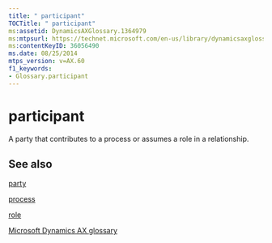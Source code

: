 ```yaml
---
title: " participant"
TOCTitle: " participant"
ms:assetid: DynamicsAXGlossary.1364979
ms:mtpsurl: https://technet.microsoft.com/en-us/library/dynamicsaxglossary.1364979(v=AX.60)
ms:contentKeyID: 36056490
ms.date: 08/25/2014
mtps_version: v=AX.60
f1_keywords:
- Glossary.participant
---
```


# participant

A party that contributes to a process or assumes a role in a relationship.

## See also

[party](https://technet.microsoft.com/en-us/library/hh208669\(v=ax.60\))

[process](process.md)

[role](role.md)

[Microsoft Dynamics AX glossary](glossary/microsoft-dynamics-ax-glossary.md)

  


